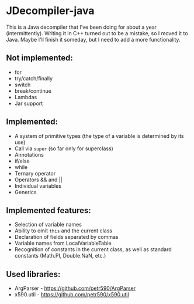 # JDecompiler-java
This is a Java decompiler that I've been doing for about a year (intermittently).
Writing it in C++ turned out to be a mistake, so I moved it to Java.
Maybe I'll finish it someday, but I need to add a more functionality.

## Not implemented:
- for
- try/catch/finally
- switch
- break/continue
- Lambdas
- Jar support

## Implemented:
- A system of primitive types (the type of a variable is determined by its use)
- Call via `super` (so far only for superclass)
- Annotations
- if/else
- while
- Ternary operator
- Operators && and ||
- Individual variables
- Generics

## Implemented features:
- Selection of variable names
- Ability to omit `this` and the current class
- Declaration of fields separated by commas
- Variable names from LocalVariableTable
- Recognition of constants in the current class, as well as standard constants (Math.PI, Double.NaN, etc.)

## Used libraries:
- ArgParser - https://github.com/petr590/ArgParser
- x590.util - https://github.com/petr590/x590.util
